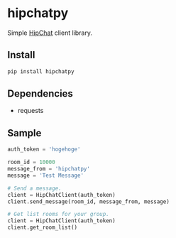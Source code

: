 # hipchatpy

Simple [HipChat](https://www.hipchat.com) client library.

## Install

```python
pip install hipchatpy
```

## Dependencies

- requests

## Sample

```python
auth_token = 'hogehoge'

room_id = 10000
message_from = 'hipchatpy'
message = 'Test Message'

# Send a message.
client = HipChatClient(auth_token)
client.send_message(room_id, message_from, message)

# Get list rooms for your group.
client = HipChatClient(auth_token)
client.get_room_list()
```

